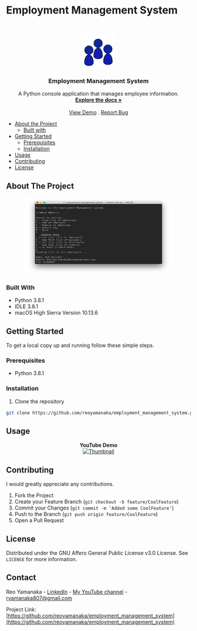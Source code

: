 <!--
***Thank you for checking out my project. I am open to any suggestions for improvement.
***Please fork the repository and create a pull request or open an issue with the
***tag "improvement".
-->

# Employment Management System

<br />
<p align="center">
  <a href="https://github.com/reoyamanaka/employment_management_system.git">
    <img src="images/employment_management.gif" alt="Logo" width="90" height="90">
  </a>

  <h3 align="center">Employment Management System</h3>

  <p align="center">
    A Python console application that manages employee information.
    <br />
    <a href="https://github.com/reoyamanaka/employment_management_system.git"><strong>Explore the docs »</strong></a>
    <br />
    <br />
    <a href="https://youtu.be/Fbn39S_3wMo" target="_blank">View Demo</a>
    .
    <a href="https://github.com/reoyamanaka/employment_management_system/issues">Report Bug</a>
  </p>
</p>

<!-- Table of Contents -->

* [About the Project](#about-the-project)
  * [Built with](#built-with)
* [Getting Started](#getting-started)
  * [Prerequisites](#prerequisites)
  * [Installation](#installation)
* [Usage](#usage)
* [Contributing](#contributing)
* [License](#license)


## About The Project
<p align="center">
  <img src="images/employment_management.png" width="400" height="211">
</p>

### Built With

* Python 3.8.1
* IDLE 3.8.1
* macOS High Sierra Version 10.13.6

## Getting Started

To get a local copy up and running follow these simple steps.

### Prerequisites

* Python 3.8.1

### Installation

1. Clone the repository
```sh
git clone https://github.com/reoyamanaka/employment_management_system.git
```

## Usage

<div align="center">
  <strong>YouTube Demo</strong><br>
  <a href="https://youtu.be/Fbn39S_3wMo" target="_blank">
    <img src="http://i3.ytimg.com/vi/Fbn39S_3wMo/hqdefault.jpg" alt="Thumbnail" width="560" height="315">
  </a>
</div>

## Contributing

I would greatly appreciate any contributions.

1. Fork the Project
2. Create your Feature Branch (`git checkout -b feature/CoolFeature`)
3. Commit your Changes (`git commit -m 'Added some CoolFeature'`)
4. Push to the Branch (`git push origin feature/CoolFeature`)
5. Open a Pull Request


## License

Distributed under the GNU Affero General Public License v3.0 License. See `LICENSE` for more information.


## Contact

Reo Yamanaka - [LinkedIn](https://www.linkedin.com/in/reo-yamanaka-7a2289119/) - [My YouTube channel](https://www.youtube.com/channel/UCBwqp_MEM2XcSnq7kRvOB3A) - ryamanaka807@gmail.com

Project Link: [https://github.com/reoyamanaka/employment_management_system](https://github.com/reoyamanaka/employment_management_system)
